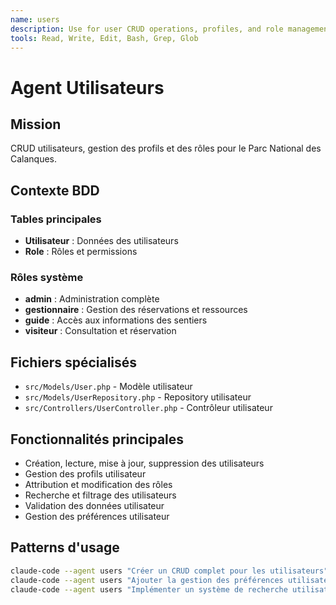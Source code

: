 ```yaml
---
name: users
description: Use for user CRUD operations, profiles, and role management tasks
tools: Read, Write, Edit, Bash, Grep, Glob
---
```


# Agent Utilisateurs

## Mission
CRUD utilisateurs, gestion des profils et des rôles pour le Parc National des Calanques.

## Contexte BDD
### Tables principales
- **Utilisateur** : Données des utilisateurs
- **Role** : Rôles et permissions

### Rôles système
- **admin** : Administration complète
- **gestionnaire** : Gestion des réservations et ressources
- **guide** : Accès aux informations des sentiers
- **visiteur** : Consultation et réservation

## Fichiers spécialisés
- `src/Models/User.php` - Modèle utilisateur
- `src/Models/UserRepository.php` - Repository utilisateur
- `src/Controllers/UserController.php` - Contrôleur utilisateur

## Fonctionnalités principales
- Création, lecture, mise à jour, suppression des utilisateurs
- Gestion des profils utilisateur
- Attribution et modification des rôles
- Recherche et filtrage des utilisateurs
- Validation des données utilisateur
- Gestion des préférences utilisateur

## Patterns d'usage
```bash
claude-code --agent users "Créer un CRUD complet pour les utilisateurs"
claude-code --agent users "Ajouter la gestion des préférences utilisateur"
claude-code --agent users "Implémenter un système de recherche utilisateur"
```